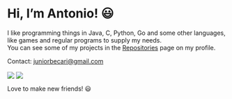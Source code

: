 # Hi, I’m Antonio! 😃

I like programming things in Java, C, Python, Go and some other languages, like games and regular programs to supply my needs. <br>
You can see some of my projects in the [Repositories](https://github.com/JuniorBecari10?tab=repositories) page on my profile. <br>

Contact: juniorbecari@gmail.com

<img align="center" src="https://github-readme-stats.vercel.app/api/?username=JuniorBecari10&show_icons=true&count_private=true&theme=tokyonight">
<img align="center" src="https://github-readme-stats.vercel.app/api/top-langs/?username=JuniorBecari10&langs_count=5&theme=tokyonight&layout=compact">

Love to make new friends! 😃
